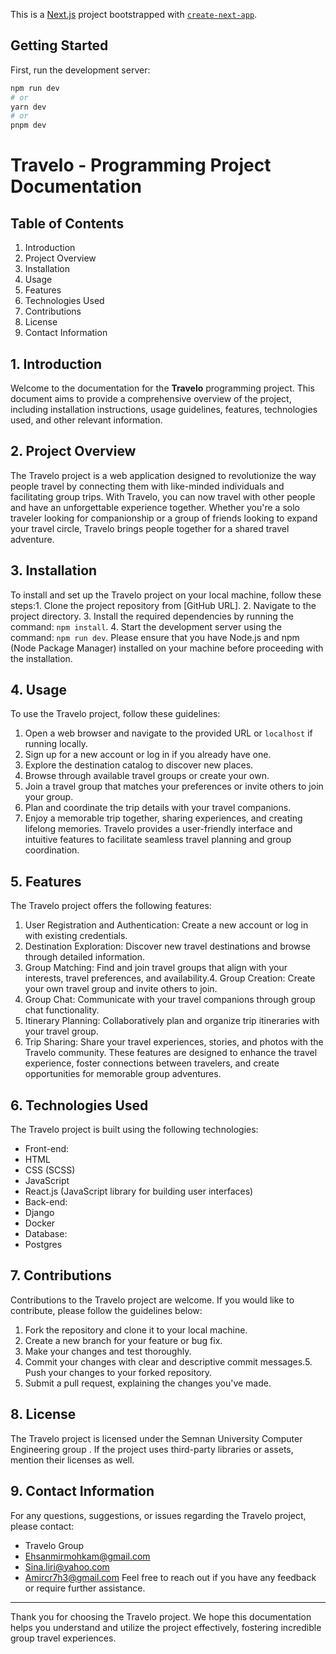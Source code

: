 This is a [Next.js](https://nextjs.org/) project bootstrapped with [`create-next-app`](https://github.com/vercel/next.js/tree/canary/packages/create-next-app).

## Getting Started

First, run the development server:

```bash
npm run dev
# or
yarn dev
# or
pnpm dev
```

# Travelo - Programming Project Documentation
## Table of Contents
1. Introduction
2. Project Overview
3. Installation
4. Usage
5. Features
6. Technologies Used
7. Contributions
8. License
9. Contact Information
## 1. Introduction
Welcome to the documentation for the **Travelo** programming project. This document aims to provide
a comprehensive overview of the project, including installation instructions, usage guidelines, features,
technologies used, and other relevant information.
## 2. Project Overview
The Travelo project is a web application designed to revolutionize the way people travel by connecting
them with like-minded individuals and facilitating group trips. With Travelo, you can now travel with
other people and have an unforgettable experience together. Whether you're a solo traveler looking for
companionship or a group of friends looking to expand your travel circle, Travelo brings people together
for a shared travel adventure.
## 3. Installation
To install and set up the Travelo project on your local machine, follow these steps:1. Clone the project repository from [GitHub URL].
2. Navigate to the project directory.
3. Install the required dependencies by running the command: `npm install`.
4. Start the development server using the command: `npm run dev`.
Please ensure that you have Node.js and npm (Node Package Manager) installed on your machine before
proceeding with the installation.
## 4. Usage
To use the Travelo project, follow these guidelines:
1. Open a web browser and navigate to the provided URL or `localhost` if running locally.
2. Sign up for a new account or log in if you already have one.
3. Explore the destination catalog to discover new places.
4. Browse through available travel groups or create your own.
5. Join a travel group that matches your preferences or invite others to join your group.
6. Plan and coordinate the trip details with your travel companions.
7. Enjoy a memorable trip together, sharing experiences, and creating lifelong memories.
Travelo provides a user-friendly interface and intuitive features to facilitate seamless travel planning and
group coordination.
## 5. Features
The Travelo project offers the following features:
1. User Registration and Authentication: Create a new account or log in with existing credentials.
2. Destination Exploration: Discover new travel destinations and browse through detailed information.
3. Group Matching: Find and join travel groups that align with your interests, travel preferences, and
availability.4. Group Creation: Create your own travel group and invite others to join.
5. Group Chat: Communicate with your travel companions through group chat functionality.
6. Itinerary Planning: Collaboratively plan and organize trip itineraries with your travel group.
7. Trip Sharing: Share your travel experiences, stories, and photos with the Travelo community.
These features are designed to enhance the travel experience, foster connections between travelers, and
create opportunities for memorable group adventures.
## 6. Technologies Used
The Travelo project is built using the following technologies:
- Front-end:
- HTML
- CSS (SCSS)
- JavaScript
- React.js (JavaScript library for building user interfaces)
- Back-end:
- Django
- Docker
- Database:
- Postgres
## 7. Contributions
Contributions to the Travelo project are welcome. If you would like to contribute, please follow the
guidelines below:
1. Fork the repository and clone it to your local machine.
2. Create a new branch for your feature or bug fix.
3. Make your changes and test thoroughly.
4. Commit your changes with clear and descriptive commit messages.5. Push your changes to your forked repository.
6. Submit a pull request, explaining the changes you've made.
## 8. License
The Travelo project is licensed under the Semnan University Computer Engineering group .
If the project uses third-party libraries or assets, mention their licenses as well.
## 9. Contact Information
For any questions, suggestions, or issues regarding the Travelo project, please contact:
- Travelo Group
- Ehsanmirmohkam@gmail.com
- Sina.liri@yahoo.com
- Amircr7h3@gmail.com
Feel free to reach out if you have any feedback or require further assistance.
---
Thank you for choosing the Travelo project. We hope this documentation helps you understand and
utilize the project effectively, fostering incredible group travel experiences.
